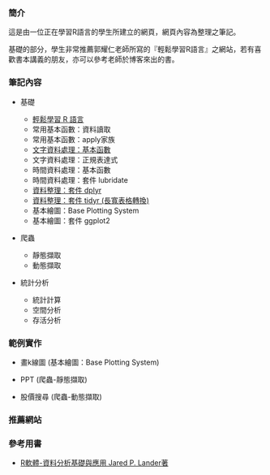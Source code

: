 ### **簡介**
這是由一位正在學習R語言的學生所建立的網頁，網頁內容為整理之筆記。

基礎的部分，學生非常推薦郭耀仁老師所寫的『輕鬆學習R語言』之網站，若有喜歡書本講義的朋友，亦可以參考老師於博客來出的書。


### **筆記內容**

- 基礎
    - [輕鬆學習 R 語言](http://www.learn-r-the-easy-way.tw/chapters/1)
    - 常用基本函數：資料讀取
    - 常用基本函數：apply家族
    - [文字資料處理：基本函數](https://hank830214.github.io/R_Learning_Notes/Text_Data_Handling/Text_function.html)
    - 文字資料處理：正規表達式
    - 時間資料處理：基本函數
    - 時間資料處理：套件 lubridate
    - [資料整理：套件 dplyr](https://hank830214.github.io/R_Learning_Notes/Package_dplyr/dplyr.html)
    - [資料整理：套件 tidyr (長寬表格轉換)](https://hank830214.github.io/R_Learning_Notes/Package_tidyr/tidyr.html)
    - 基本繪圖：Base Plotting System
    - 基本繪圖：套件 ggplot2

- 爬蟲
    - 靜態擷取
    - 動態擷取

- 統計分析
    - 統計計算
    - 空間分析
    - 存活分析


### **範例實作**

- 畫k線圖 (基本繪圖：Base Plotting System)

- PPT (爬蟲-靜態擷取)

- 股價搜尋 (爬蟲-動態擷取)


### **推薦網站**


### **參考用書**

- [R軟體-資料分析基礎與應用 Jared P. Lander著](http://www.flag.com.tw/book/bookinfo.asp?bokno=F8736)
